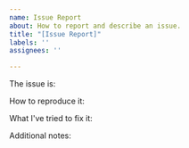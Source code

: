 ```yaml
---
name: Issue Report
about: How to report and describe an issue.
title: "[Issue Report]"
labels: ''
assignees: ''

---
```


The issue is:

How to reproduce it:

What I've tried to fix it:

Additional notes:
